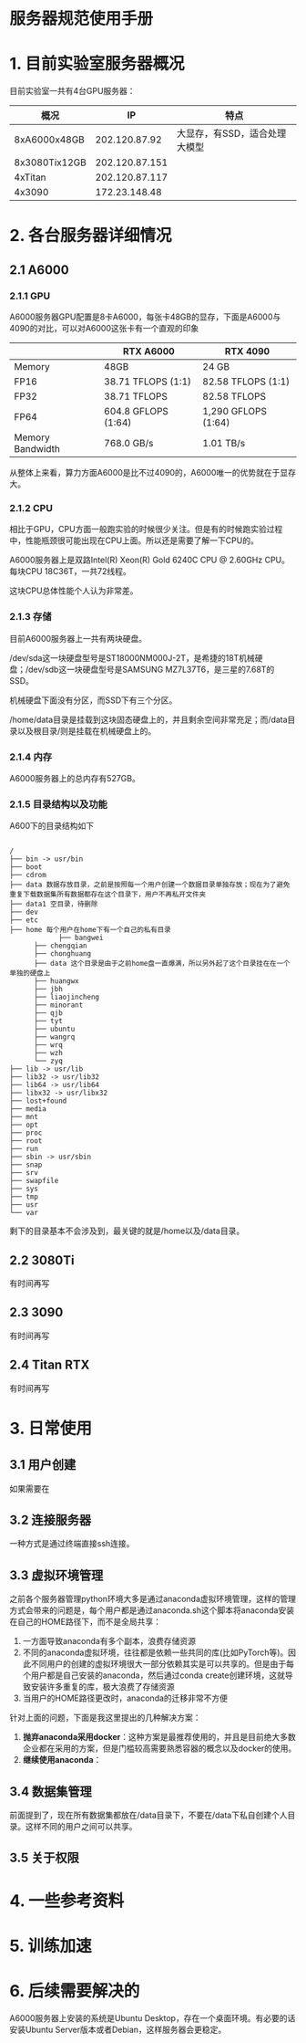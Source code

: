 # 服务器规范使用手册

# 1.  目前实验室服务器概况

目前实验室一共有4台GPU服务器：

| 概况          | IP             | 特点                          |
| ------------- | -------------- | ----------------------------- |
| 8xA6000x48GB  | 202.120.87.92  | 大显存，有SSD，适合处理大模型 |
| 8x3080Tix12GB | 202.120.87.151 |                               |
| 4xTitan       | 202.120.87.117 |                               |
| 4x3090        | 172.23.148.48  |                               |

# 2. 各台服务器详细情况

## 2.1 A6000

### 2.1.1 GPU

A6000服务器GPU配置是8卡A6000，每张卡48GB的显存，下面是A6000与4090的对比，可以对A6000这张卡有一个直观的印象

|                  | RTX A6000           | RTX 4090            |
| ---------------- | ------------------- | ------------------- |
| Memory           | 48GB                | 24 GB               |
| FP16             | 38.71 TFLOPS (1:1)  | 82.58 TFLOPS (1:1)  |
| FP32             | 38.71 TFLOPS        | 82.58 TFLOPS        |
| FP64             | 604.8 GFLOPS (1:64) | 1,290 GFLOPS (1:64) |
| Memory Bandwidth | 768.0 GB/s          | 1.01 TB/s           |

从整体上来看，算力方面A6000是比不过4090的，A6000唯一的优势就在于显存大。



### 2.1.2 CPU

相比于GPU，CPU方面一般跑实验的时候很少关注。但是有的时候跑实验过程中，性能瓶颈很可能出现在CPU上面。所以还是需要了解一下CPU的。

A6000服务器上是双路Intel(R) Xeon(R) Gold 6240C CPU @ 2.60GHz CPU。每块CPU 18C36T，一共72线程。

这块CPU总体性能个人认为非常差。



### 2.1.3 存储

目前A6000服务器上一共有两块硬盘。

/dev/sda这一块硬盘型号是ST18000NM000J-2T，是希捷的18T机械硬盘；/dev/sdb这一块硬盘型号是SAMSUNG MZ7L37T6，是三星的7.68T的SSD。

机械硬盘下面没有分区，而SSD下有三个分区。

/home/data目录是挂载到这块固态硬盘上的，并且剩余空间非常充足；而/data目录以及根目录/则是挂载在机械硬盘上的。



### 2.1.4 内存

A6000服务器上的总内存有527GB。



### 2.1.5 目录结构以及功能

A600下的目录结构如下

```

/
├── bin -> usr/bin
├── boot
├── cdrom
├── data 数据存放目录，之前是按照每一个用户创建一个数据目录单独存放；现在为了避免重复下载数据集所有数据都存在这个目录下，用户不再私开文件夹
├── data1 空目录，待删除
├── dev
├── etc
├── home 每个用户在home下有一个自己的私有目录
			├── bangwei
      ├── chengqian
      ├── chonghuang
      ├── data 这个目录是由于之前home盘一直爆满，所以另外起了这个目录挂在在一个单独的硬盘上
      ├── huangwx
      ├── jbh
      ├── liaojincheng
      ├── minorant
      ├── qjb
      ├── tyt
      ├── ubuntu
      ├── wangrq
      ├── wrq
      ├── wzh
      └── zyq
├── lib -> usr/lib
├── lib32 -> usr/lib32
├── lib64 -> usr/lib64
├── libx32 -> usr/libx32
├── lost+found
├── media
├── mnt
├── opt
├── proc
├── root
├── run
├── sbin -> usr/sbin
├── snap
├── srv
├── swapfile
├── sys
├── tmp
├── usr
└── var
```

剩下的目录基本不会涉及到，最关键的就是/home以及/data目录。



## 2.2 3080Ti

有时间再写



## 2.3 3090

有时间再写



## 2.4 Titan RTX

有时间再写

# 3. 日常使用

## 3.1 用户创建

如果需要在



## 3.2 连接服务器

一种方式是通过终端直接ssh连接。





## 3.3 虚拟环境管理

之前各个服务器管理python环境大多是通过anaconda虚拟环境管理，这样的管理方式会带来的问题是，每个用户都是通过anaconda.sh这个脚本将anaconda安装在自己的HOME路径下，而不是全局共享：

1. 一方面导致anaconda有多个副本，浪费存储资源
2. 不同的anaconda虚拟环境，往往都是依赖一些共同的库(比如PyTorch等)。因此不同用户的创建的虚拟环境很大一部分依赖其实是可以共享的。但是由于每个用户都是自己安装的anaconda，然后通过conda create创建环境，这就导致安装许多重复的库，极大浪费了存储资源
3. 当用户的HOME路径更改时，anaconda的迁移非常不方便



针对上面的问题，下面是我这里提出的几种解决方案：

1. **抛弃anaconda采用docker**：这种方案是最推荐使用的，并且是目前绝大多数企业都在采用的方案，但是门槛较高需要熟悉容器的概念以及docker的使用。
2. **继续使用anaconda**：

## 3.4 数据集管理

前面提到了，现在所有数据集都放在/data目录下，不要在/data下私自创建个人目录。这样不同的用户之间可以共享。



## 3.5 关于权限



# 4. 一些参考资料



# 5. 训练加速



# 6. 后续需要解决的

A6000服务器上安装的系统是Ubuntu Desktop，存在一个桌面环境。有必要的话安装Ubuntu Server版本或者Debian，这样服务器会更稳定。

